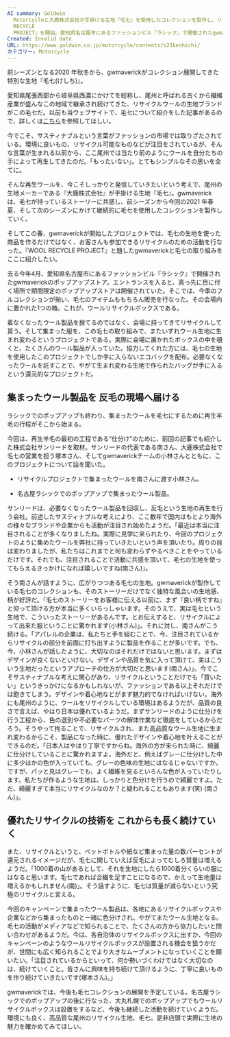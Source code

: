 ```yaml
---
AI summary: Goldwin
  Motorcycleと大鹿株式会社が手掛ける生地『毛七』を使用したコレクションを製作し、リサイクルウールの生地ブランド『毛七』を発信するプロジェクト『WOOL
  RECYCLE
  PROJECT』を開始。愛知県名古屋市にあるファッションビル『ラシック』で開催されたgwmaverickのポップアップストアでは、ウールリサイクルボックスを設置し、着なくなったウール製品を回収し、リサイクルして貰う活動を行った。集まったウール製品は、各地にあるリサイクルボックスや企業などから集まったものと一緒に色分けされ、やがてまたウール生地となる。今後も毛七コレクションの展開を予定している。
Created: Invalid date
URL: https://www.goldwin.co.jp/motorcycle/contents/s21keshichi/
カテゴリー: Motorcycle
---
```

前シーズンとなる2020 年秋冬から、gwmaverickがコレクション展開してきた特別な生地『毛七(けしち)』。

愛知県尾張西部から岐阜県西濃にかけてを総称し、尾州と呼ばれる古くから繊維産業が盛んなこの地域で継承され続けてきた、リサイクルウールの生地ブランドがこの毛七だ。以前も当ウェブサイトで、毛七について紹介をした記事があるので、詳しくは[こちら](https://www.goldwin.co.jp/motorcycle/contents/f20keshichi/)を参照してほしい。

今でこそ、サスティナブルという言葉がファッションの市場では取りざたされている。環境に良いもの、リサイクル可能なものなどが注目をされているが、そんな言葉が生まれる以前から、ここ尾州では当たり前のようにウールを自分たちの手によって再生してきたのだ。「もったいない」。とてもシンプルなその思いを全てに。

そんな再生ウールを、今こそしっかりと発信していきたいという考えで、尾州の生地メーカーである『大鹿株式会社』が手掛ける生地『毛七』。gwmaverickは、毛七が持っているストーリーに共感し、前シーズンから今回の2021 年春夏、そして次のシーズンにかけて継続的に毛七を使用したコレクションを製作していく。

そしてこの春、gwmaverickが開始したプロジェクトでは、毛七の生地を使った商品を作るだけではなく、お客さんも参加できるリサイクルのための活動を行なった。『WOOL RECYCLE PROJECT』と題したgwmaverickと毛七の取り組みをここに紹介したい。

去る今年4月、愛知県名古屋市にあるファッションビル『ラシック』で開催されたgwmaverickのポップアップストア。エントランスを入ると、真っ先に目に付く場所で期間限定のポップアップストアは開催されていた。そこでは、今季のフルコレクションが揃い、毛七のアイテムももちろん販売を行なった。その会場内に置かれた1つの箱。これが、ウールリサイクルボックスである。

着なくなったウール製品を捨てるのではなく、会場に持ってきてリサイクルして貰う。そして集まった服を、この毛七の取り組みで、またいずれウール生地に生まれ変わるというプロジェクトである。実際に会場に置かれたボックスの中を覗くと、たくさんのウール製品が入っていた。協力してくれた方には、毛七の生地を使用したこのプロジェクトでしか手に入らないエコバッグを配布。必要なくなったウールを託すことで、やがて生まれ変わる生地で作られたバッグが手に入るという還元的なプロジェクトだ。

## 集まったウール製品を 反毛の現場へ届ける

ラシックでのポップアップも終わり、集まったウールを毛七にするために再生羊毛の行程がそこから始まる。

今回は、再生羊毛の最初の工程である“仕分け”のために、前回の記事でも紹介した株式会社サンリードを取材。サンリードの代表である南さん、大鹿株式会社で毛七の営業を担う塚本さん、そしてgwmaverickチームの小林さんとともに、このプロジェクトについて話を聞いた。

- リサイクルプロジェクトで集まったウールを南さんに渡す小林さん。
    
- 名古屋ラシックでのポップアップで集まったウール製品。
    

サンリードは、必要なくなったウール製品を回収し、反毛という生地の再生を行う会社。前述したサスティナブルな考えにより、ここ数年で国内はもとより海外の様々なブランドや企業からも活動が注目され始めたようだ。「最近は本当に注目されることが多くなりましたね。実際に見学に来られたり、今回のプロジェクトのように集めたウールを弊社に持っていきたいという声を頂いたり。周りの目は変わりましたが、私たちはこれまでと何も変わらずやるべきことをやっているだけです。それでも、注目されることで活動に共感を頂いて、毛七の生地を使ってもらえるきっかけになれば嬉しいですね(南さん)」。

そう南さんが話すように、広がりつつある毛七の生地。gwmaverickが製作している毛七のコレクションも、そのストーリーだけでなく独特な風合いの生地感、柄が好評だ。「毛七のストーリーをお客様に伝える以前に、まず『良い柄ですね』と仰って頂ける方が本当に多くいらっしゃいます。そのうえで、実は毛七という生地で、こういったストーリーがあるんです。とお伝えすると、リサイクルによって出来た服ということに驚かれます(小林さん)」。それに対し、南さんがこう続ける。「アパレルの企業は、私たちと手を組むことで、今、注目されているからリサイクルの部分を前面に打ち出すように製品を作ることが多いです。でも、今、小林さんが話したように、大切なのはそれだけではないと思います。まずはデザインが良くないといけない。デザインや品質を気に入って頂けて、実はこういう生地だったというアプローチの仕方が大切だと思います(南さん)」。今でこそサスティナブルな考えに関心があり、リサイクルということだけでも「買いたい」というきっかけになるかもしれないが、ファッションである以上それだけでは飽きてしまう。デザインや着心地などがまず魅力的でなければいけない。海外にも尾州のように、ウールをリサイクルしている環境はあるようだが、品質の良さで言えば、やはり日本は優れているようだ。まずサンリードのように仕分けを行う工程から、色の選別や不必要なパーツの解体作業など徹底をしているからだろう。そうやって拘ることで、リサイクルされ、また高品質なウール生地に生まれ変わるからこそ、製品になった時に、優れたデザインや着心地を叶えることができるのだ。「日本人はやはり丁寧ですからね。海外の方が来られた時に、綺麗に仕分けしていることに驚かれますよ。海外だと、例えばグレーに仕分けした中に多少ほかの色が入っていても、グレーの色味の生地にはなるじゃないですか。ですが、パッと見はグレーでも、よく繊維を見るといろんな色が入っていたりします。私たちが作るような生地は、しっかりと色分けを行うので綺麗ですよ。ただ、綺麗すぎて本当にリサイクルなのか？と疑われることもあります(笑) (南さん)」。

## 優れたリサイクルの技術を これからも長く続けていく

また、リサイクルというと、ペットボトルや紙など集まった量の数パーセントが還元されるイメージだが、毛七に関していえば反毛によってむしろ質量は増えるようだ。「1000着の山があるとして、それを生地にしたら1000着分くらいの服にはなると思います。毛七であれば合繊を足すことになるので、かえって生地量は増えるかもしれません(南)」。そう話すように、毛七は質量が減らないという究極のリサイクルと言える。

今回のキャンペーンで集まったウール製品は、各地にあるリサイクルボックスや企業などから集まったものと一緒に色分けされ、やがてまたウール生地となる。毛七の活動がメディアなどで知られることで、たくさんの方から協力したいと問い合わせがあるようだ。今は、各自治体のリサイクルボックスに出すか、今回のキャンペーンのようなウールリサイクルボックスが設置される機会を狙うかだが、世間にも広く知られることでより大きなムーブメントになっていくことを願いたい。「注目されているからといって、何か勢いづくわけではなく大切なのは、続けていくこと。皆さんに興味を持ち続けて頂けるように、丁寧に良いものを作り続けていきたいです(塚本さん)。」

gwmaverickでは、今後も毛七コレクションの展開を予定している。名古屋ラシックでのポップアップの後に行なった、大丸札幌でのポップアップでもウールリサイクルボックスは設置をするなど、今後も継続した活動を続けていくようだ。環境にも良く、高品質な尾州のリサイクル生地、毛七。是非店頭で実際に生地の魅力を確かめてみてほしい。
